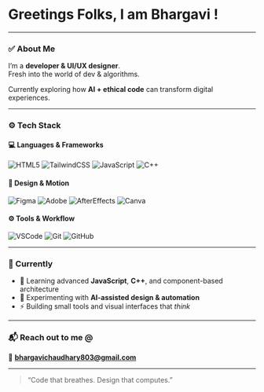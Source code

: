 # Greetings Folks, I am Bhargavi !

---

### ✅ About Me  
I’m a **developer & UI/UX designer**.  
Fresh into the world of dev & algorithms.  

Currently exploring how **AI + ethical code** can transform digital experiences.  

---

### ⚙️ Tech Stack  

#### 💻 Languages & Frameworks  
![HTML5](https://img.shields.io/badge/HTML5-F7DF1E?style=for-the-badge&logo=html5&logoColor=black)
![TailwindCSS](https://img.shields.io/badge/TailwindCSS-F7DF1E?style=for-the-badge&logo=tailwindcss&logoColor=black)
![JavaScript](https://img.shields.io/badge/JavaScript-F7DF1E?style=for-the-badge&logo=javascript&logoColor=black)
![C++](https://img.shields.io/badge/C++-F7DF1E?style=for-the-badge&logo=c%2B%2B&logoColor=black)

#### 🎨 Design & Motion  
![Figma](https://img.shields.io/badge/Figma-F7DF1E?style=for-the-badge&logo=figma&logoColor=black)
![Adobe](https://img.shields.io/badge/Adobe%20Suite-F7DF1E?style=for-the-badge&logo=adobe&logoColor=black)
![AfterEffects](https://img.shields.io/badge/After%20Effects-F7DF1E?style=for-the-badge&logo=adobeaftereffects&logoColor=black)
![Canva](https://img.shields.io/badge/Canva-F7DF1E?style=for-the-badge&logo=canva&logoColor=black)

#### ⚙️ Tools & Workflow  
![VSCode](https://img.shields.io/badge/VSCode-F7DF1E?style=for-the-badge&logo=visualstudiocode&logoColor=black)
![Git](https://img.shields.io/badge/Git-F7DF1E?style=for-the-badge&logo=git&logoColor=black)
![GitHub](https://img.shields.io/badge/GitHub-F7DF1E?style=for-the-badge&logo=github&logoColor=black)

---

### 🚀 Currently  
- 🧩 Learning advanced **JavaScript**, **C++**, and component-based architecture  
- 🤖 Experimenting with **AI-assisted design & automation**  
- ⚡ Building small tools and visual interfaces that *think*  

---

### 📬 Reach out to me @  
📧 **bhargavichaudhary803@gmail.com**

---

> “Code that breathes. Design that computes.”
